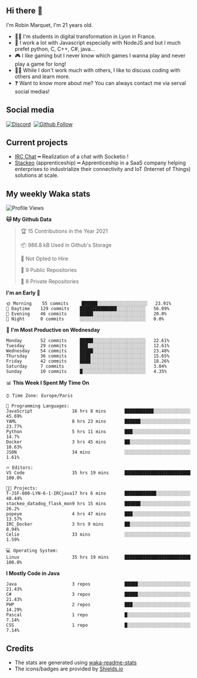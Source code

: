 ## Hi there 👋

I'm Robin Marquet, I'm 21 years old.

- 👨‍💻 I'm students in digital transformation in Lyon in France.
- 🌱 I work a lot with Javascript especially with NodeJS and but I much prefet python, C, C++, C#, java...
- 🎮 I like gaming but I never know which games I wanna play and never play a game for long!
- 👯‍♀️ While I don't work much with others, I like to discuss coding with others and learn more.
- ❓ Want to know more about me? You can always contact me via serval social medias!

## Social media

[![Discord](https://img.shields.io/discord/759460462105854022?label=rmarquet%232048&style=for-the-badge&logo=discord&logoColor=ffffff)](https://github.com/rmarquet21)
‎‎ [![Github Follow](https://img.shields.io/github/followers/rmarquet21?logo=github&logoColor=ffffff&style=for-the-badge)](https://github.com/rmarquet21)

## Current projects

- [IRC Chat](https://socket.io/) ━ Realization of a chat with Socketio !
- [Stackeo](https://www.stackeo.io/) (apprenticeship) ━ Apprenticeship in a SaaS company helping enterprises to industrialize their connectivity and IoT (Internet of Things) solutions at scale.

## My weekly Waka stats

<!--START_SECTION:waka-->
![Profile Views](http://img.shields.io/badge/Profile%20Views-75-blue)

**🐱 My Github Data** 

> 🏆 15 Contributions in the Year 2021
 > 
> 📦 986.8 kB Used in Github's Storage 
 > 
> 🚫 Not Opted to Hire
 > 
> 📜 9 Public Repositories 
 > 
> 🔑 8 Private Repositories  
 > 
**I'm an Early 🐤** 

```text
🌞 Morning    55 commits     ██████░░░░░░░░░░░░░░░░░░░   23.91% 
🌆 Daytime    129 commits    ██████████████░░░░░░░░░░░   56.09% 
🌃 Evening    46 commits     █████░░░░░░░░░░░░░░░░░░░░   20.0% 
🌙 Night      0 commits      ░░░░░░░░░░░░░░░░░░░░░░░░░   0.0%

```
📅 **I'm Most Productive on Wednesday** 

```text
Monday       52 commits     █████░░░░░░░░░░░░░░░░░░░░   22.61% 
Tuesday      29 commits     ███░░░░░░░░░░░░░░░░░░░░░░   12.61% 
Wednesday    54 commits     █████░░░░░░░░░░░░░░░░░░░░   23.48% 
Thursday     36 commits     ████░░░░░░░░░░░░░░░░░░░░░   15.65% 
Friday       42 commits     ████░░░░░░░░░░░░░░░░░░░░░   18.26% 
Saturday     7 commits      ░░░░░░░░░░░░░░░░░░░░░░░░░   3.04% 
Sunday       10 commits     █░░░░░░░░░░░░░░░░░░░░░░░░   4.35%

```


📊 **This Week I Spent My Time On** 

```text
⌚︎ Time Zone: Europe/Paris

💬 Programming Languages: 
JavaScript               16 hrs 8 mins       ███████████░░░░░░░░░░░░░░   45.69% 
YAML                     8 hrs 23 mins       ██████░░░░░░░░░░░░░░░░░░░   23.77% 
Python                   5 hrs 11 mins       ███░░░░░░░░░░░░░░░░░░░░░░   14.7% 
Docker                   3 hrs 45 mins       ██░░░░░░░░░░░░░░░░░░░░░░░   10.63% 
JSON                     34 mins             ░░░░░░░░░░░░░░░░░░░░░░░░░   1.61%

🔥 Editors: 
VS Code                  35 hrs 19 mins      █████████████████████████   100.0%

🐱‍💻 Projects: 
T-JSF-600-LYN-6-1-IRCjava17 hrs 6 mins       ████████████░░░░░░░░░░░░░   48.44% 
stackeo_datadog_flask_mon9 hrs 15 mins       ██████░░░░░░░░░░░░░░░░░░░   26.2% 
popeye                   4 hrs 47 mins       ███░░░░░░░░░░░░░░░░░░░░░░   13.57% 
IRC_Docker               3 hrs 9 mins        ██░░░░░░░░░░░░░░░░░░░░░░░   8.94% 
Celie                    33 mins             ░░░░░░░░░░░░░░░░░░░░░░░░░   1.59%

💻 Operating System: 
Linux                    35 hrs 19 mins      █████████████████████████   100.0%

```

**I Mostly Code in Java** 

```text
Java                     3 repos             █████░░░░░░░░░░░░░░░░░░░░   21.43% 
C#                       3 repos             █████░░░░░░░░░░░░░░░░░░░░   21.43% 
PHP                      2 repos             ███░░░░░░░░░░░░░░░░░░░░░░   14.29% 
Pascal                   1 repo              █░░░░░░░░░░░░░░░░░░░░░░░░   7.14% 
CSS                      1 repo              █░░░░░░░░░░░░░░░░░░░░░░░░   7.14%

```



<!--END_SECTION:waka-->

## Credits

- The stats are generated using [waka-readme-stats](https://github.com/anmol098/waka-readme-stats)
- The icons/badges are provided by [Shields.io](https://shields.io/)
